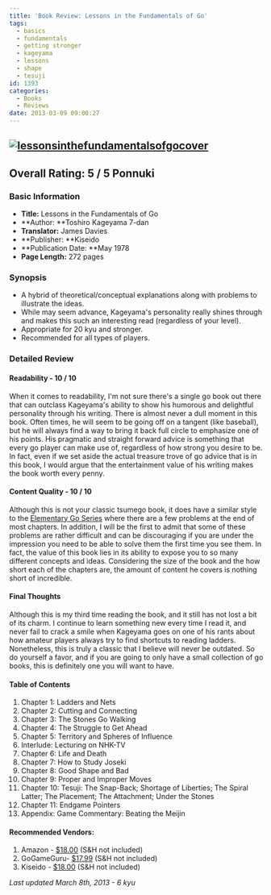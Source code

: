 ```yaml
---
title: 'Book Review: Lessons in the Fundamentals of Go'
tags:
  - basics
  - fundamentals
  - getting stronger
  - kageyama
  - lessons
  - shape
  - tesuji
id: 1393
categories:
  - Books
  - Reviews
date: 2013-03-09 09:00:27
---
```


## [![lessonsinthefundamentalsofgocover](http://www.bengozen.com/wp-content/uploads/2013/03/lessonsinthefundamentalsofgocover.jpg)](http://www.bengozen.com/wp-content/uploads/2013/03/lessonsinthefundamentalsofgocover.jpg)

## Overall Rating: 5 / 5 Ponnuki

### Basic Information

*   **Title:** Lessons in the Fundamentals of Go
*   **Author: **Toshiro Kageyama 7-dan
*   **Translator:** James Davies
*   **Publisher: **Kiseido
*   **Publication Date: **May 1978
*   **Page Length:** 272 pages

### Synopsis

*   A hybrid of theoretical/conceptual explanations along with problems to illustrate the ideas.
*   While may seem advance, Kageyama's personality really shines through and makes this such an interesting read (regardless of your level).
*   Appropriate for 20 kyu and stronger.
*   Recommended for all types of players.
<!--more-->

### Detailed Review

#### Readability - 10 / 10

When it comes to readability, I'm not sure there's a single go book out there that can outclass Kageyama's ability to show his humorous and delightful personality through his writing. There is almost never a dull moment in this book. Often times, he will seem to be going off on a tangent (like baseball), but he will always find a way to bring it back full circle to emphasize one of his points. His pragmatic and straight forward advice is something that every go player can make use of, regardless of how strong you desire to be. In fact, even if we set aside the actual treasure trove of go advice that is in this book, I would argue that the entertainment value of his writing makes the book worth every penny.

#### Content Quality - 10 / 10

Although this is not your classic tsumego book, it does have a similar style to the [Elementary Go Series](http://senseis.xmp.net/?ElementaryGoSeries) where there are a few problems at the end of most chapters. In addition, I will be the first to admit that some of these problems are rather difficult and can be discouraging if you are under the impression you need to be able to solve them the first time you see them. In fact, the value of this book lies in its ability to expose you to so many different concepts and ideas. Considering the size of the book and the how short each of the chapters are, the amount of content he covers is nothing short of incredible.

#### Final Thoughts

Although this is my third time reading the book, and it still has not lost a bit of its charm. I continue to learn something new every time I read it, and never fail to crack a smile when Kageyama goes on one of his rants about how amateur players always try to find shortcuts to reading ladders. Nonetheless, this is truly a classic that I believe will never be outdated. So do yourself a favor, and if you are going to only have a small collection of go books, this is definitely one you will want to have.

#### Table of Contents

1.  Chapter 1: Ladders and Nets
2.  Chapter 2: Cutting and Connecting
3.  Chapter 3: The Stones Go Walking
4.  Chapter 4: The Struggle to Get Ahead
5.  Chapter 5: Territory and Spheres of Influence
6.  Interlude: Lecturing on NHK-TV
7.  Chapter 6: Life and Death
8.  Chapter 7: How to Study Joseki
9.  Chapter 8: Good Shape and Bad
10.  Chapter 9: Proper and Improper Moves
11.  Chapter 10: Tesuji: The Snap-Back; Shortage of Liberties; The Spiral Latter; The Placement; The Attachment; Under the Stones
12.  Chapter 11: Endgame Pointers
13.  Appendix: Game Commentary: Beating the Meijin

#### Recommended Vendors:

1.  Amazon - [$18.00](http://www.amazon.com/gp/product/4906574289/ref=as_li_ss_tl?ie=UTF8&amp;camp=1789&amp;creative=390957&amp;creativeASIN=4906574289&amp;linkCode=as2&amp;tag=be09a-20 "Amazon Purchase Link") (S&amp;H not included)
2.  GoGameGuru- [$17.99](http://shop.gogameguru.com/lessons-in-the-fundamentals-of-go/?acc=e4da3b7fbbce2345d7772b0674a318d5 "GoGameGuru Purchase Link") (S&amp;H not included)
3.  Kiseido - [$18.00](http://www.kiseido.com/go_books.htm "Kiseido Order Form") (S&amp;H not included)

_Last updated March 8th, 2013 - 6 kyu_